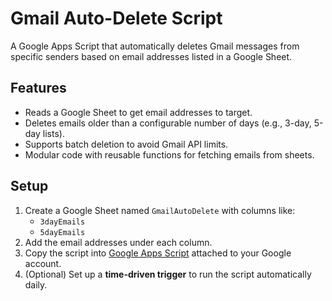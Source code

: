 # Gmail Auto-Delete Script

A Google Apps Script that automatically deletes Gmail messages from specific senders based on email addresses listed in a Google Sheet.

## Features

- Reads a Google Sheet to get email addresses to target.
- Deletes emails older than a configurable number of days (e.g., 3-day, 5-day lists).
- Supports batch deletion to avoid Gmail API limits.
- Modular code with reusable functions for fetching emails from sheets.

## Setup

1. Create a Google Sheet named `GmailAutoDelete` with columns like:
   - `3dayEmails`
   - `5dayEmails`
2. Add the email addresses under each column.
3. Copy the script into [Google Apps Script](https://script.google.com/) attached to your Google account.
4. (Optional) Set up a **time-driven trigger** to run the script automatically daily.
